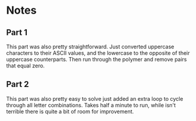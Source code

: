 # Notes

## Part 1

This part was also pretty straightforward. Just converted uppercase characters to their ASCII values, and the lowercase to the opposite of their uppercase counterparts. Then run through the polymer and remove pairs that equal zero.

## Part 2

This part was also pretty easy to solve just added an extra loop to cycle through all letter combinations. Takes half a minute to run, while isn't terrible there is quite a bit of room for improvement.